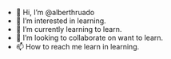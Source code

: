 - 👋 Hi, I’m @alberthruado
- 👀 I’m interested in learning.
- 🌱 I’m currently learning to learn.
- 💞️ I’m looking to collaborate on want to learn.
- 📫 How to reach me learn in learning.

<!---
alberthruado/alberthruado is a ✨ special ✨ repository because its `README.md` (this file) appears on your GitHub profile.
You can click the Preview link to take a look at your changes.
--->
